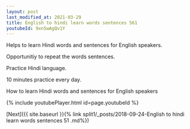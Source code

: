 ```yaml
---
layout: post
last_modified_at: 2021-03-29
title: English to hindi learn words sentences 561 
youtubeId: 9xn5wAgQv1Y
---
```

 
 
Helps to learn Hindi words and sentences for English speakers.

Opportunitiy to repeat the words sentences. 

Practice Hindi language. 
 
10 minutes practice every day. 
 
How to learn Hindi words and sentences for English speakers 
 
{% include youtubePlayer.html id=page.youtubeId %}
 
 
[Next]({{ site.baseurl }}{% link  split1/_posts/2018-09-24-English to hindi learn words sentences 51 .md%})
 
